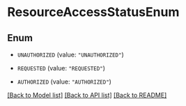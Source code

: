 # ResourceAccessStatusEnum

## Enum


* `UNAUTHORIZED` (value: `"UNAUTHORIZED"`)

* `REQUESTED` (value: `"REQUESTED"`)

* `AUTHORIZED` (value: `"AUTHORIZED"`)


[[Back to Model list]](../README.md#documentation-for-models) [[Back to API list]](../README.md#documentation-for-api-endpoints) [[Back to README]](../README.md)


